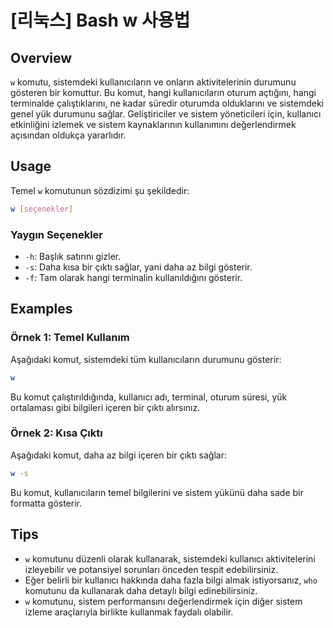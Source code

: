 # [리눅스] Bash w 사용법

## Overview
`w` komutu, sistemdeki kullanıcıların ve onların aktivitelerinin durumunu gösteren bir komuttur. Bu komut, hangi kullanıcıların oturum açtığını, hangi terminalde çalıştıklarını, ne kadar süredir oturumda olduklarını ve sistemdeki genel yük durumunu sağlar. Geliştiriciler ve sistem yöneticileri için, kullanıcı etkinliğini izlemek ve sistem kaynaklarının kullanımını değerlendirmek açısından oldukça yararlıdır.

## Usage
Temel `w` komutunun sözdizimi şu şekildedir:

```bash
w [seçenekler]
```

### Yaygın Seçenekler
- `-h`: Başlık satırını gizler.
- `-s`: Daha kısa bir çıktı sağlar, yani daha az bilgi gösterir.
- `-f`: Tam olarak hangi terminalin kullanıldığını gösterir.

## Examples
### Örnek 1: Temel Kullanım
Aşağıdaki komut, sistemdeki tüm kullanıcıların durumunu gösterir:

```bash
w
```

Bu komut çalıştırıldığında, kullanıcı adı, terminal, oturum süresi, yük ortalaması gibi bilgileri içeren bir çıktı alırsınız.

### Örnek 2: Kısa Çıktı
Aşağıdaki komut, daha az bilgi içeren bir çıktı sağlar:

```bash
w -s
```

Bu komut, kullanıcıların temel bilgilerini ve sistem yükünü daha sade bir formatta gösterir.

## Tips
- `w` komutunu düzenli olarak kullanarak, sistemdeki kullanıcı aktivitelerini izleyebilir ve potansiyel sorunları önceden tespit edebilirsiniz.
- Eğer belirli bir kullanıcı hakkında daha fazla bilgi almak istiyorsanız, `who` komutunu da kullanarak daha detaylı bilgi edinebilirsiniz.
- `w` komutunu, sistem performansını değerlendirmek için diğer sistem izleme araçlarıyla birlikte kullanmak faydalı olabilir.